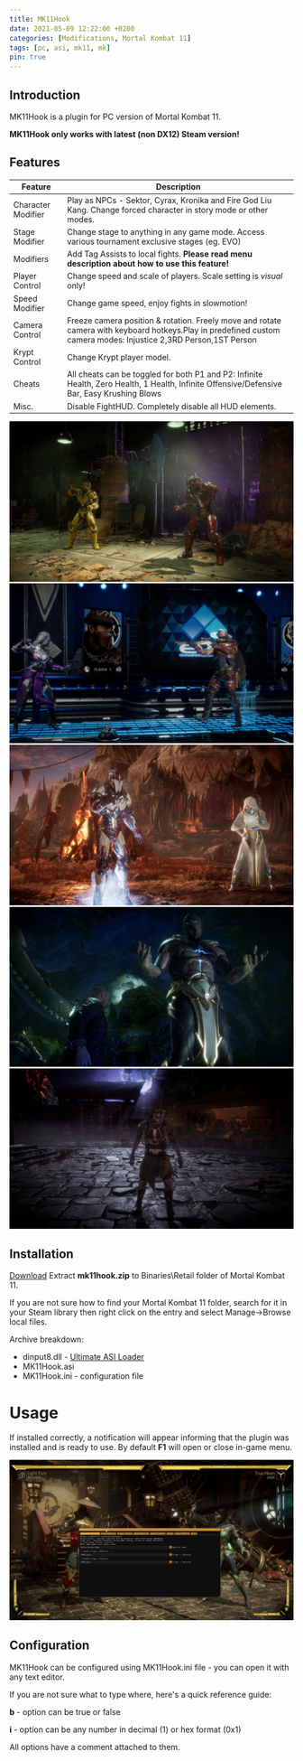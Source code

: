 ```yaml
---
title: MK11Hook
date: 2021-05-09 12:22:00 +0200
categories: [Modifications, Mortal Kombat 11]
tags: [pc, asi, mk11, mk]   
pin: true
---
```

## Introduction
MK11Hook is a plugin for PC version of Mortal Kombat 11.

**MK11Hook only works with latest (non DX12) Steam version!**


## Features

| Feature | Description |
| --- | --- |
|Character Modifier| Play as NPCs - Sektor, Cyrax, Kronika and Fire God Liu Kang. Change forced character in story mode or other modes.|
|Stage Modifier| Change stage to anything in any game mode. Access various tournament exclusive stages (eg. EVO) |
|Modifiers| Add Tag Assists to local fights. **Please read menu description about how to use this feature!** |
|Player Control| Change speed and scale of players. Scale setting is *visual* only!|
|Speed Modifier| Change game speed, enjoy fights in slowmotion! |
|Camera Control| Freeze camera position & rotation. Freely move and rotate camera with keyboard hotkeys.Play in predefined custom camera modes: Injustice 2,3RD Person,1ST Person|
|Krypt Control| Change Krypt player model. |
|Cheats| All cheats can be toggled for both P1 and P2: Infinite Health, Zero Health, 1 Health, Infinite Offensive/Defensive Bar, Easy Krushing Blows|
|Misc.| Disable FightHUD. Completely disable all HUD elements. |

![Preview](https://raw.githubusercontent.com/ermaccer/ermaccer.github.io/gh-pages/assets/mods/mk11/mk11hook/1.jpg)
![Preview](https://raw.githubusercontent.com/ermaccer/ermaccer.github.io/gh-pages/assets/mods/mk11/mk11hook/2.jpg)
![Preview](https://raw.githubusercontent.com/ermaccer/ermaccer.github.io/gh-pages/assets/mods/mk11/mk11hook/3.jpg)
![Preview](https://raw.githubusercontent.com/ermaccer/ermaccer.github.io/gh-pages/assets/mods/mk11/mk11hook/4.jpg)
![Preview](https://raw.githubusercontent.com/ermaccer/ermaccer.github.io/gh-pages/assets/mods/mk11/mk11hook/krypt.jpg)

## Installation 
[Download](https://github.com/ermaccer/MK11Hook/releases/latest/download/mk11hook.zip)
Extract **mk11hook.zip** to Binaries\Retail folder of Mortal Kombat 11.

If you are not sure how to find your Mortal Kombat 11 folder, search for it in your Steam library then right click on the entry and select Manage->Browse local files.

Archive breakdown:

 - dinput8.dll - [Ultimate ASI Loader](https://github.com/ThirteenAG/Ultimate-ASI-Loader/)
 - MK11Hook.asi 
 - MK11Hook.ini - configuration file



# Usage

If installed correctly, a notification will appear informing that the plugin was installed
and is ready to use. By default **F1** will open or close in-game menu.

![Preview](https://raw.githubusercontent.com/ermaccer/ermaccer.github.io/gh-pages/assets/mods/mk11/mk11hook/menu.jpg)




## Configuration

MK11Hook can be configured using MK11Hook.ini file - you can open it with any text editor.


If you are not sure what to type where, here's a quick reference guide:

**b** - option can be true or false

**i** - option can be any number in decimal (1) or hex format (0x1)

All options have a comment attached to them.




